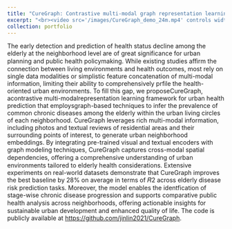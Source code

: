 ```yaml
---
title: "CureGraph: Contrastive multi-modal graph representation learning for urban living circle health pr­filing and prediction"
excerpt: "<br><video src='/images/CureGraph_demo_24m.mp4' controls width=720 />"
collection: portfolio
---
```


The early detection and prediction of health status decline among the elderly at the neighborhood level are of great significance for urban planning and public health policymaking. While existing studies aﬃrm the connection between living environments and health outcomes, most rely on single data modalities or simplistic feature concatenation of multi-modal information, limiting their ability to comprehensively pr­file the health-oriented urban environments. To fill this gap, we proposeCureGraph, acontrastive multi-modalrepresentation learning framework for urban health prediction that employsgraph-based techniques to infer the prevalence of common chronic diseases among the elderly within the urban living circles of each neighborhood. CureGraph leverages rich multi-modal information, including photos and textual reviews of residential areas and their surrounding points of interest, to generate urban neighborhood embeddings. By integrating pre-trained visual and textual encoders with graph modeling techniques, CureGraph captures cross-modal spatial dependencies, oﬀering a comprehensive understanding of urban
environments tailored to elderly health considerations. Extensive experiments on real-world datasets demonstrate that CureGraph improves the best baseline by 28% on average in terms of 𝑅2 across elderly disease risk prediction tasks. Moreover, the model enables the ident­fication of stage-wise chronic disease progression and supports comparative public health analysis across neighborhoods, oﬀering actionable insights for sustainable urban development and enhanced quality of life. The code is publicly available at https://github.com/jinlin2021/CureGraph.
